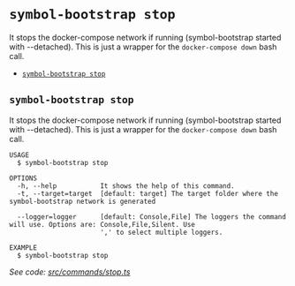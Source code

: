 `symbol-bootstrap stop`
=======================

It stops the docker-compose network if running (symbol-bootstrap started with --detached). This is just a wrapper for the `docker-compose down` bash call.

* [`symbol-bootstrap stop`](#symbol-bootstrap-stop)

## `symbol-bootstrap stop`

It stops the docker-compose network if running (symbol-bootstrap started with --detached). This is just a wrapper for the `docker-compose down` bash call.

```
USAGE
  $ symbol-bootstrap stop

OPTIONS
  -h, --help           It shows the help of this command.
  -t, --target=target  [default: target] The target folder where the symbol-bootstrap network is generated

  --logger=logger      [default: Console,File] The loggers the command will use. Options are: Console,File,Silent. Use
                       ',' to select multiple loggers.

EXAMPLE
  $ symbol-bootstrap stop
```

_See code: [src/commands/stop.ts](https://github.com/fboucquez/symbol-bootstrap/blob/v1.1.6/src/commands/stop.ts)_
